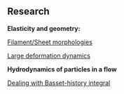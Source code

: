## Research

**Elasticity and geometry:**

<!-- [Instabilities driven by geometry](./coiling) -->

[Filament/Sheet morphologies](./sheet_morph)

[Large deformation dynamics](./large_deformation)

**Hydrodynamics of particles in a flow**

[Dealing with Basset-history integral](./mr_eqn)
